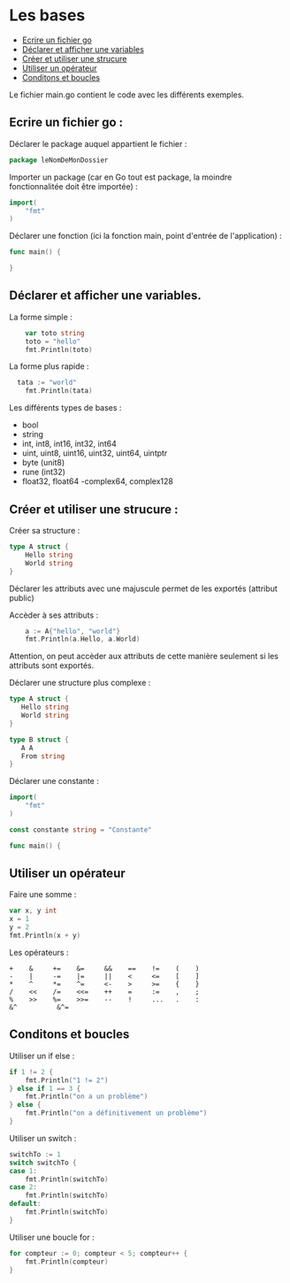# Les bases

- [Ecrire un fichier go](#ecrire-un-fichier-go)
- [Déclarer et afficher une variables](#declarer-et-afficher-une-variables)
- [Créer et utiliser une strucure](#creer-et-utiliser-une-strucure)
- [Utiliser un opérateur](#utiliser-un-operateur)
- [Conditons et boucles](#conditons-et-boucles)

Le fichier main.go contient le code avec les différents exemples.

## Ecrire un fichier go :

Déclarer le package auquel appartient le fichier :
```go
package leNomDeMonDossier
```

Importer un package (car en Go tout est package, la moindre fonctionnalitée doit être importée) :
```go
import(
	"fmt"
)
```

Déclarer une fonction (ici la fonction main, point d'entrée de l'application) :
```go
func main() {

}
```

## Déclarer et afficher une variables.

La forme simple :
```go
	var toto string
	toto = "hello"
	fmt.Println(toto)
```
  
La forme plus rapide :
```go
  tata := "world"
	fmt.Println(tata)
``` 

Les différents types de bases :
  - bool
  - string
  - int, int8, int16, int32, int64
  - uint, uint8, uint16, uint32, uint64, uintptr
  - byte (unit8)
  - rune (int32)
  - float32, float64
  -complex64, complex128
  
## Créer et utiliser une strucure :

Créer sa structure :
```go
type A struct {
	Hello string
	World string
}
```
Déclarer les attributs avec une majuscule permet de les exportés (attribut public)

Accèder à ses attributs :
```go
	a := A{"hello", "world"}
	fmt.Println(a.Hello, a.World)
 ```
 Attention, on peut accèder aux attributs de cette manière seulement si les attributs sont exportés.
 
 Déclarer une structure plus complexe :
 ```go
 type A struct {
	Hello string
	World string
}

type B struct {
	A A
	From string
}
```

Déclarer une constante :
```go
import(
	"fmt"
)

const constante string = "Constante"

func main() {
```

## Utiliser un opérateur

Faire une somme :
```go
var x, y int
x = 1
y = 2
fmt.Println(x + y)
```

Les opérateurs :
```
+    &     +=    &=     &&    ==    !=    (    )
-    |     -=    |=     ||    <     <=    [    ]
*    ^     *=    ^=     <-    >     >=    {    }
/    <<    /=    <<=    ++    =     :=    ,    ;
%    >>    %=    >>=    --    !     ...   .    :
&^          &^=
```

## Conditons et boucles

Utiliser un if else :
```go
if 1 != 2 {
	fmt.Println("1 != 2")
} else if 1 == 3 {
	fmt.Println("on a un problème")
} else {
	fmt.Println("on a définitivement un problème")
}
```

Utiliser un switch :
```go
switchTo := 1
switch switchTo {
case 1:
	fmt.Println(switchTo)
case 2:
	fmt.Println(switchTo)
default:
	fmt.Println(switchTo)
}
```

Utiliser une boucle for :
```go
for compteur := 0; compteur < 5; compteur++ {
	fmt.Println(compteur)
}
```

